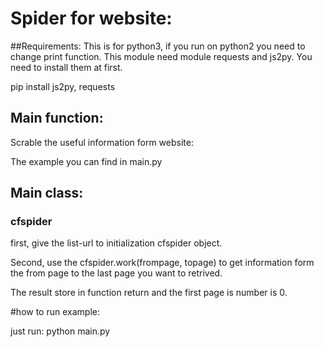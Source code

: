 # Spider for website:

##Requirements:
This is for python3, if you run on python2 you need to change print function.
This module need module requests and js2py.
You need to install them at first.

pip install js2py, requests

## Main function:

Scrable the useful information form website:

The example you can find in main.py
## Main class:
### cfspider
first, give the list-url to initialization cfspider object.

Second, use the cfspider.work(frompage, topage) to get information form the from page to the last page you want to retrived.

The result store in function return and the first page is number is 0.


#how to run example:

just run:
python main.py
